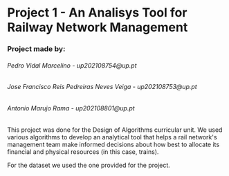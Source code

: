 # Project 1 - An Analisys Tool for Railway Network Management
<h3>Project made by:</h3>
<h6>Pedro Vidal Marcelino	- up202108754@up.pt</h6>
<h6>Jose Francisco Reis Pedreiras Neves Veiga		- up202108753@up.pt</h6>
<h6>Antonio Marujo Rama	  - up202108801@up.pt</h6>

This project was done for the Design of Algorithms curricular unit.
We used various algorithms to develop an analytical tool that helps a rail network's management team make informed decisions about how best to allocate its financial and physical resources (in this case, trains). 

For the dataset we used the one provided for the project.
